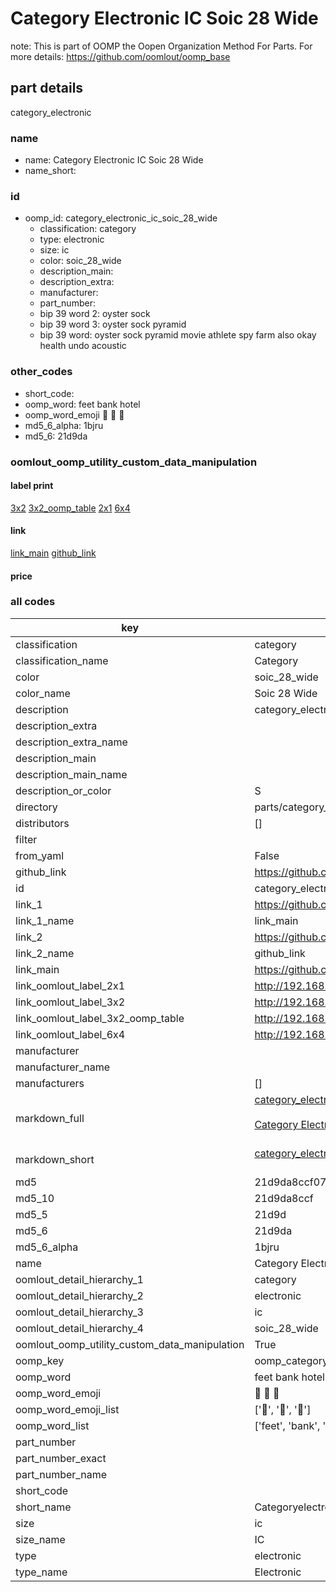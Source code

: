 # Category Electronic IC Soic 28 Wide  

note: This is part of OOMP the Oopen Organization Method For Parts. For more details: https://github.com/oomlout/oomp_base

##  part details



category_electronic

### name
* name: Category Electronic IC Soic 28 Wide
* name_short: 
### id
* oomp_id: category_electronic_ic_soic_28_wide
  * classification: category
  * type: electronic
  * size: ic
  * color: soic_28_wide
  * description_main: 
  * description_extra: 
  * manufacturer: 
  * part_number: 
  * bip 39 word 2: oyster sock
  * bip 39 word 3: oyster sock pyramid
  * bip 39 word: oyster sock pyramid movie athlete spy farm also okay health undo acoustic

### other_codes
* short_code: 
* oomp_word: feet bank hotel
* oomp_word_emoji :feet: :bank: :hotel:
* md5_6_alpha: 1bjru
* md5_6: 21d9da






### oomlout_oomp_utility_custom_data_manipulation
#### label print
[3x2](http://192.168.1.245:1112/?label=oomp%201bjru)
[3x2_oomp_table](http://192.168.1.107:1112/?label=oomp%201bjru)
[2x1](http://192.168.1.242:1112/?label=oomp%201bjru)
[6x4](http://192.168.1.55:1112/?label=oomp%201bjru)    

#### link

[link_main](https://github.com/oomlout/oomlout_oomp_current_version_messy/tree/main/parts/category_electronic_ic_soic_28_wide) [github_link](https://github.com/oomlout/oomlout_oomp_part_src/tree/main/parts/category_electronic_ic_soic_28_wide)                             

#### price







### all codes 
| key | value |  
| --- | --- |  
| classification | category |  
| classification_name | Category |  
| color | soic_28_wide |  
| color_name | Soic 28 Wide |  
| description | category_electronic |  
| description_extra |  |  
| description_extra_name |  |  
| description_main |  |  
| description_main_name |  |  
| description_or_color | S  |  
| directory | parts/category_electronic_ic_soic_28_wide |  
| distributors | [] |  
| filter |  |  
| from_yaml | False |  
| github_link | https://github.com/oomlout/oomlout_oomp_part_src/tree/main/parts/category_electronic_ic_soic_28_wide |  
| id | category_electronic_ic_soic_28_wide |  
| link_1 | https://github.com/oomlout/oomlout_oomp_current_version_messy/tree/main/parts/category_electronic_ic_soic_28_wide |  
| link_1_name | link_main |  
| link_2 | https://github.com/oomlout/oomlout_oomp_part_src/tree/main/parts/category_electronic_ic_soic_28_wide |  
| link_2_name | github_link |  
| link_main | https://github.com/oomlout/oomlout_oomp_current_version_messy/tree/main/parts/category_electronic_ic_soic_28_wide |  
| link_oomlout_label_2x1 | http://192.168.1.242:1112/?label=oomp%201bjru |  
| link_oomlout_label_3x2 | http://192.168.1.245:1112/?label=oomp%201bjru |  
| link_oomlout_label_3x2_oomp_table | http://192.168.1.107:1112/?label=oomp%201bjru |  
| link_oomlout_label_6x4 | http://192.168.1.55:1112/?label=oomp%201bjru |  
| manufacturer |  |  
| manufacturer_name |  |  
| manufacturers | [] |  
| markdown_full | [category_electronic_ic_soic_28_wide](https://github.com/oomlout/oomlout_oomp_current_version_messy/tree/main/parts/category_electronic_ic_soic_28_wide)<br>[](https://github.com/oomlout/oomlout_oomp_current_version_messy/tree/main/parts/category_electronic_ic_soic_28_wide)<br>[Category Electronic Ic Soic 28 Wide](https://github.com/oomlout/oomlout_oomp_current_version_messy/tree/main/parts/category_electronic_ic_soic_28_wide)<br><br> |  
| markdown_short | [category_electronic_ic_soic_28_wide](https://github.com/oomlout/oomlout_oomp_current_version_messy/tree/main/parts/category_electronic_ic_soic_28_wide)<br><br> |  
| md5 | 21d9da8ccf074a674d07190f5e3384f3 |  
| md5_10 | 21d9da8ccf |  
| md5_5 | 21d9d |  
| md5_6 | 21d9da |  
| md5_6_alpha | 1bjru |  
| name | Category Electronic IC Soic 28 Wide |  
| oomlout_detail_hierarchy_1 | category |  
| oomlout_detail_hierarchy_2 | electronic |  
| oomlout_detail_hierarchy_3 | ic |  
| oomlout_detail_hierarchy_4 | soic_28_wide |  
| oomlout_oomp_utility_custom_data_manipulation | True |  
| oomp_key | oomp_category_electronic_ic_soic_28_wide |  
| oomp_word | feet bank hotel |  
| oomp_word_emoji | :feet: :bank: :hotel: |  
| oomp_word_emoji_list | [':feet:', ':bank:', ':hotel:'] |  
| oomp_word_list | ['feet', 'bank', 'hotel'] |  
| part_number |  |  
| part_number_exact |  |  
| part_number_name |  |  
| short_code |  |  
| short_name | Categoryelectronic |  
| size | ic |  
| size_name | IC |  
| type | electronic |  
| type_name | Electronic |  
